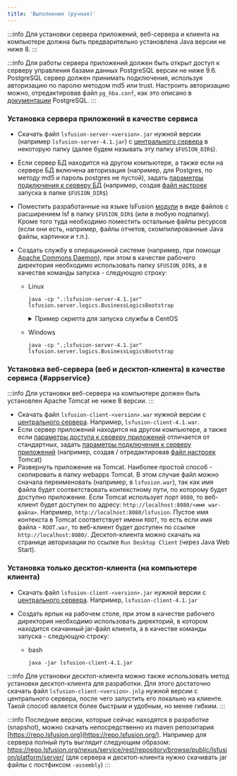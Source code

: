 ```yaml
---
title: 'Выполнение (ручная)'
---
```



:::info
Для установки сервера приложений, веб-сервера и клиента на компьютере должна быть предварительно установлена Java версии не ниже 8.
:::


:::info
Для работы сервера приложений должен быть открыт доступ к серверу управления базами данных PostgreSQL версии не ниже 9.6. PostgreSQL сервер должен принимать подключения, используя авторизацию по паролю методом md5 или trust. Настроить авторизацию можно, отредактировав файл `pg_hba.conf`, как это описано в [документации](http://www.postgresql.org/docs/9.2/static/auth-pg-hba-conf.html) PostgreSQL.
:::

### Установка сервера приложений в качестве сервиса

-   Скачать файл `lsfusion-server-<version>.jar` нужной версии (например `lsfusion-server-4.1.jar`) с [центрального сервера](https://download.lsfusion.org/java) в некоторую папку (далее будем называть эту папку `$FUSION_DIR$`).

-   Если сервер БД находится на другом компьютере, а также если на сервере БД включена авторизация (например, для Postgres, по методу md5 и пароль postgres не пустой), задать [параметры подключения к серверу БД](Launch_parameters.md#connectdb-broken) (например, создав [файл настроек](Launch_parameters.md#filesettings) запуска в папке `$FUSION_DIR$`)

-   Поместить разработанные на языке lsFusion [модули](Modules.md) в виде файлов с расширением lsf в папку `$FUSION_DIR$` (или в любую подпапку). Кроме того туда необходимо поместить остальные файлы ресурсов (если они есть, например, файлы отчетов, скомпилированные Java файлы, картинки и т.п.).

-   Создать службу в операционной системе (например, при помощи [Apache Commons Daemon](http://commons.apache.org/daemon/)), при этом в качестве рабочего директория необходимо использовать папку `$FUSION_DIR$`, а в качестве команды запуска - следующую строку:

    - Linux
        ```shell script title="bash"   
        java -cp ".:lsfusion-server-4.1.jar" lsfusion.server.logics.BusinessLogicsBootstrap
        ```
      <details><summary>Пример скрипта для запуска службы в CentOS</summary>
      <br/>
      
            [Unit]
            Description=lsFusion
            After=network.target
            
            [Service]
            Type=forking
            Environment="PID_FILE=/usr/lsfusion/jsvc-lsfusion.pid"
            Environment="JAVA_HOME=/usr/java/latest"
            Environment="LSFUSION_HOME=/usr/lsfusion"
            Environment="LSFUSION_OPTS=-Xms1g -Xmx4g"
            Environment="CLASSPATH=.:lsfusion-server-4.1.jar"
            
            ExecStart=/usr/bin/jsvc \
                    -home $JAVA_HOME \
                    -jvm server \
                    -cwd $LSFUSION_HOME \
                    -pidfile $PID_FILE \
                    -outfile ${LSFUSION_HOME}/logs/stdout.log \
                    -errfile ${LSFUSION_HOME}/logs/stderr.log \
                    -cp ${LSFUSION_HOME}/${CLASSPATH} \
                    $LSFUSION_OPTS \
                    lsfusion.server.logics.BusinessLogicsBootstrap
            
            ExecStop=/usr/bin/jsvc \
                    -home $JAVA_HOME \
                    -stop \
                    -pidfile $PID_FILE \
                    lsfusion.server.logics.BusinessLogicsBootstrap
            
            [Install]
            WantedBy=multi-user.target
      
      </details>

    - Windows
        ```shell script title="cmd"
        java -cp ".;lsfusion-server-4.1.jar" lsfusion.server.logics.BusinessLogicsBootstrap
        ```

### Установка веб-сервера (веб и десктоп-клиента) в качестве сервиса {#appservice}


:::info
Для установки веб-сервера на компьютере должен быть установлен Apache Tomcat не ниже 8 версии.
:::

-   Скачать файл `lsfusion-client-<version>.war` нужной версии с [центрального сервера](https://download.lsfusion.org/java). Например, `lsfusion-client-4.1.war`. 
-   Если сервер приложений находится на другом компьютере, а также если [параметры доступа к серверу приложений](Launch_parameters.md#accessapp-broken) отличается от стандартных, задать [параметры подключения к серверу приложений](Launch_parameters.md#connectapp-broken) (например, создав / отредактировав [файл настроек](Launch_parameters.md#filewebsettings-broken) Tomcat) 
-   Развернуть приложение на Tomcat. Наиболее простой способ - скопировать в папку webapps Tomcat. В этом случае файл можно сначала переименовать (например, в `lsfusion.war`), так как имя файла будет соответствовать контекстному пути, по которому будет доступно приложение. Если Tomcat использует порт `8080`, то веб-клиент будет доступен по адресу: `http://localhost:8080/<имя war-файла>`. Например, `http://localhost:8080/lsfusion`. Пустое имя контекста в Tomcat соответствует имени `ROOT`, то есть если имя файла - `ROOT.war`, то веб-клиент будет доступен по ссылке `http://localhost:8080/`. Десктоп-клиента можно скачать на странице авторизации по ссылке `Run Desktop Client` (через Java Web Start).

### Установка только десктоп-клиента (на компьютере клиента)

-   Скачать файл `lsfusion-client-<version>.jar` нужной версии с [центрального сервера](https://download.lsfusion.org/). Например, `lsfusion-client-4.1.jar`

-   Создать ярлык на рабочем столе, при этом в качестве рабочего директория необходимо использовать директорий, в котором находится скачанный jar-файл клиента, а в качестве команды запуска - следующую строку:

    - bash
        ```shell script
        java -jar lsfusion-client-4.1.jar
        ```


:::info
Для установки десктоп-клиента можно также использовать метод установки десктоп-клиента для разработки. Для этого достаточно скачать файл `lsfusion-client-<version>.jnlp` нужной версии с центрального сервера, после чего запустить его локально на клиенте. Такой способ является более быстрым и удобным, но менее гибким.
:::


:::info
Последние версии, которые сейчас находятся в разработке (snapshot), можно скачать непосредственно из maven репозитария [https://repo.lsfusion.org](https://repo.lsfusion.org/). Например для сервера полный путь выглядит следующим образом: <https://repo.lsfusion.org/nexus/service/rest/repository/browse/public/lsfusion/platform/server/> (для сервера и десктоп-клиента нужно скачивать jar файлы с постфиксом `-assembly`)
:::

  
